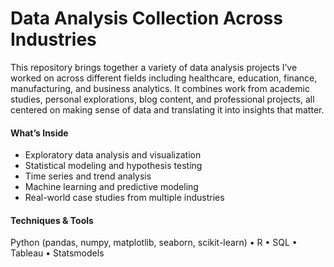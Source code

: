 # Data Analysis Collection Across Industries

This repository brings together a variety of data analysis projects I’ve worked on across different fields including healthcare, education, finance, manufacturing, and business analytics. It combines work from academic studies, personal explorations, blog content, and professional projects, all centered on making sense of data and translating it into insights that matter.

#### What’s Inside

- Exploratory data analysis and visualization
- Statistical modeling and hypothesis testing
- Time series and trend analysis
- Machine learning and predictive modeling
- Real-world case studies from multiple industries

#### Techniques & Tools
Python (pandas, numpy, matplotlib, seaborn, scikit-learn) • R • SQL • Tableau • Statsmodels
